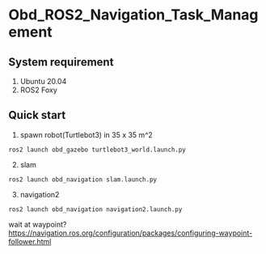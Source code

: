 # Obd_ROS2_Navigation_Task_Management

## System requirement
1. Ubuntu 20.04
2. ROS2 Foxy

## Quick start
1. spawn robot(Turtlebot3) in 35 x 35 m^2

```
ros2 launch obd_gazebo turtlebot3_world.launch.py
```

2. slam

```
ros2 launch obd_navigation slam.launch.py
```

3. navigation2

```
ros2 launch obd_navigation navigation2.launch.py
```

wait at waypoint?
https://navigation.ros.org/configuration/packages/configuring-waypoint-follower.html
